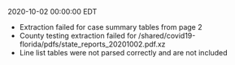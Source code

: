 2020-10-02 00:00:00 EDT


- Extraction failed for case summary tables from page 2
- County testing extraction failed for /shared/covid19-florida/pdfs/state_reports_20201002.pdf.xz
- Line list tables were not parsed correctly and are not included
